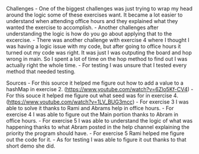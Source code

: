 Challenges
    - One of the biggest challenges was just trying to wrap my head around the logic some of these exercises want. It became a lot easier to understand when attending office hours and they explained what they wanted the exercise to accomplish.
    - Another challenges after understanding the logic is how do you go about applying that to the excercise.
    - There was another challenge with exercise 4 where I thought I was having a logic issue with my code, but after going to office hours it turned out my code was right. It was just I was outputing the board and hop wrong in main. So I spent a lot of time on the hop method to find out I was actually right the whole time.
    - For testing I was unsure that I tested every method that needed testing.

Sources
    - For this source it helped me figure out how to add a value to a hashMap in exercise 2. (https://www.youtube.com/watch?v=6Zlo5Kf-CV4)
    - For this souce it helped me figure out what seed was for in exercise 4.  (https://www.youtube.com/watch?v=1LV_BUG3mcc)
    - For exercise 3 I was able to solve it thanks to Rami and Abrams help in office hours.
    - For exercise 4 I was able to figure out the Main portion thanks to Abram in office hours.
    - For exercise 5 I was able to understand the logic of what was happening thanks to what Abram posted in the help channel explaining the priority the program should have.
    - For exercise 5 Rami helped me figure out the code for it.
    - As for testing I was able to figure it out thanks to that short demo she did.
     